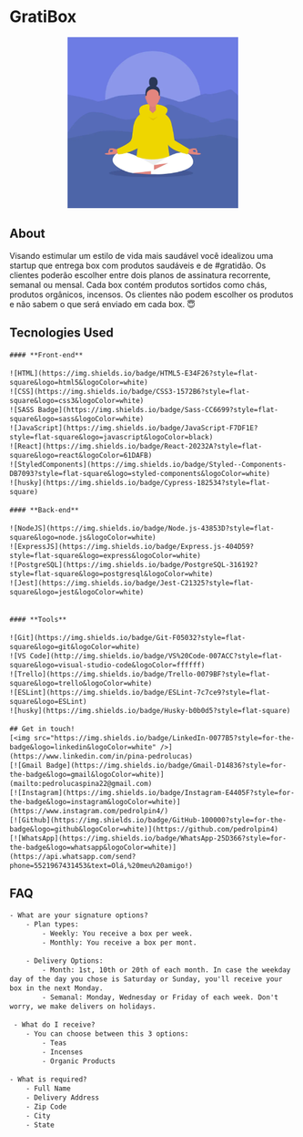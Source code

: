 # GratiBox

<p align="center" >
<img src="https://github.com/driven-exercises/Projeto-GratiBox/blob/a09f21f55810dd55c09230dd88ed027151e81043/image05.webp" width="300" height="300"/>
</p>


## About
Visando estimular um estilo de vida mais saudável você idealizou uma startup que entrega box com produtos saudáveis e de #gratidão. Os clientes poderão escolher entre dois planos de assinatura recorrente, semanal ou mensal. Cada box contém produtos sortidos como chás, produtos orgânicos, incensos. Os clientes não podem escolher os produtos e não sabem o que será enviado em cada box. 😇

## Tecnologies Used

    #### **Front-end**

    ![HTML](https://img.shields.io/badge/HTML5-E34F26?style=flat-square&logo=html5&logoColor=white) 
    ![CSS](https://img.shields.io/badge/CSS3-1572B6?style=flat-square&logo=css3&logoColor=white)
    ![SASS Badge](https://img.shields.io/badge/Sass-CC6699?style=flat-square&logo=sass&logoColor=white)
    ![JavaScript](https://img.shields.io/badge/JavaScript-F7DF1E?style=flat-square&logo=javascript&logoColor=black)
    ![React](https://img.shields.io/badge/React-20232A?style=flat-square&logo=react&logoColor=61DAFB)
    ![StyledComponents](https://img.shields.io/badge/Styled--Components-DB7093?style=flat-square&logo=styled-components&logoColor=white)
    ![husky](https://img.shields.io/badge/Cypress-182534?style=flat-square)

    #### **Back-end**

    ![NodeJS](https://img.shields.io/badge/Node.js-43853D?style=flat-square&logo=node.js&logoColor=white)
    ![ExpressJS](https://img.shields.io/badge/Express.js-404D59?style=flat-square&logo=express&logoColor=white)
    ![PostgreSQL](https://img.shields.io/badge/PostgreSQL-316192?style=flat-square&logo=postgresql&logoColor=white)
    ![Jest](https://img.shields.io/badge/Jest-C21325?style=flat-square&logo=jest&logoColor=white)


    #### **Tools**

    ![Git](https://img.shields.io/badge/Git-F05032?style=flat-square&logo=git&logoColor=white)
    ![VS Code](http://img.shields.io/badge/VS%20Code-007ACC?style=flat-square&logo=visual-studio-code&logoColor=ffffff)
    ![Trello](https://img.shields.io/badge/Trello-0079BF?style=flat-square&logo=trello&logoColor=white)
    ![ESLint](https://img.shields.io/badge/ESLint-7c7ce9?style=flat-square&logo=ESLint)
    ![husky](https://img.shields.io/badge/Husky-b0b0d5?style=flat-square)

    ## Get in touch!
    [<img src="https://img.shields.io/badge/LinkedIn-0077B5?style=for-the-badge&logo=linkedin&logoColor=white" />](https://www.linkedin.com/in/pina-pedrolucas)
    [![Gmail Badge](https://img.shields.io/badge/Gmail-D14836?style=for-the-badge&logo=gmail&logoColor=white)](mailto:pedrolucaspina22@gmail.com)
    [![Instagram](https://img.shields.io/badge/Instagram-E4405F?style=for-the-badge&logo=instagram&logoColor=white)](https://www.instagram.com/pedrolpin4/)
    [![Github](https://img.shields.io/badge/GitHub-100000?style=for-the-badge&logo=github&logoColor=white)](https://github.com/pedrolpin4)
    [![WhatsApp](https://img.shields.io/badge/WhatsApp-25D366?style=for-the-badge&logo=whatsapp&logoColor=white)](https://api.whatsapp.com/send?phone=5521967431453&text=Olá,%20meu%20amigo!)
## FAQ

    - What are your signature options?
        - Plan types:
            - Weekly: You receive a box per week.
            - Monthly: You receive a box per mont.
            
        - Delivery Options:
            - Month: 1st, 10th or 20th of each month. In case the weekday day of the day you chose is Saturday or Sunday, you'll receive your box in the next Monday. 
            - Semanal: Monday, Wednesday or Friday of each week. Don't worry, we make delivers on holidays.
            
     - What do I receive?
        - You can choose between this 3 options:
            - Teas
            - Incenses
            - Organic Products

    - What is required?
        - Full Name
        - Delivery Address
        - Zip Code
        - City
        - State
